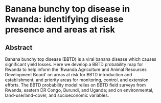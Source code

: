 # Banana bunchy top disease in Rwanda: identifying disease presence and areas at risk

## Abstract

Banana bunchy top disease (BBTD) is a viral banana disease which causes significant yield losses. Here we develop a BBTD probability map for Rwanda to help inform the 'Rwanda Agriculture and Animal Resources Development Board' on areas at risk for BBTD introduction and establishment, and priority areas for monitoring, control, and extension efforts. The BBTD probability model relies on BBTD field surveys from Rwanda, eastern DR Congo, Burundi, and Uganda; and on environmental, land-use/land-cover, and socioeconomic variables.
